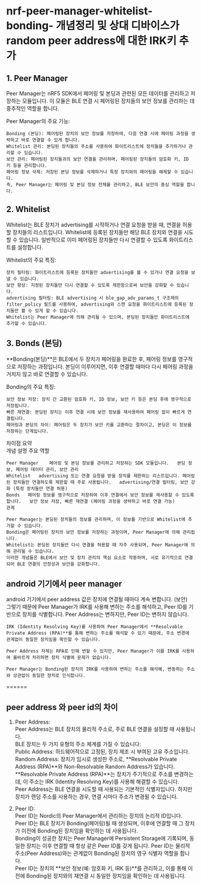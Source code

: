 # nrf-peer-manager-whitelist-bonding- 개념정리 및 상대 디바이스가 random peer address에 대한 IRK키 추가 


## 1. Peer Manager
Peer Manager는 nRF5 SDK에서 페어링 및 본딩과 관련된 모든 데이터를 관리하고 저장하는 모듈입니다. 이 모듈은 BLE 연결 시 페어링된 장치들의 보안 정보를 관리하는 데 중추적인 역할을 합니다.  

Peer Manager의 주요 기능:  
```
Bonding (본딩): 페어링된 장치의 보안 정보를 저장하여, 다음 연결 시에 페어링 과정을 생략하고 바로 연결할 수 있게 합니다.  
Whitelist 관리: 본딩된 장치들의 주소를 사용하여 화이트리스트에 장치들을 추가하거나 관리할 수 있습니다.  
보안 관리: 페어링된 장치들과의 보안 연결을 관리하며, 페어링된 장치들의 암호화 키, ID 키 등을 관리합니다.  
페어링 정보 삭제: 저장된 본딩 정보를 삭제하거나 특정 장치와의 페어링을 해제할 수 있습니다.   
즉, Peer Manager는 페어링 및 본딩 정보 전체를 관리하고, BLE 보안의 중심 역할을 합니다.  
```
## 2. Whitelist  
Whitelist는 BLE 장치가 advertising를 시작하거나 연결 요청을 받을 때, 연결을 허용할 장치들의 리스트입니다. Whitelist에 등록된 장치들만 해당 BLE 장치와 연결을 시도할 수 있습니다. 일반적으로 이미 페어링된 장치들만 다시 연결할 수 있도록 화이트리스트를 설정합니다.  

Whitelist의 주요 특징:  
```
장치 필터링: 화이트리스트에 등록된 장치들만 advertising를 볼 수 있거나 연결 요청을 보낼 수 있습니다.   
보안 향상: 지정된 장치들만 다시 연결할 수 있도록 제한함으로써 보안을 강화할 수 있습니다.  
advertising 필터링: BLE advertising 시 ble_gap_adv_params_t 구조체의 filter_policy 필드를 사용하여, advertising와 스캔 요청을 화이트리스트에 등록된 장치들만 볼 수 있게 할 수 있습니다.  
Whitelist는 Peer Manager에 의해 관리될 수 있으며, 본딩된 장치들만 화이트리스트에 추가할 수 있습니다.  
```

## 3. Bonds (본딩)  
**Bonding(본딩)**은 BLE에서 두 장치가 페어링을 완료한 후, 페어링 정보를 영구적으로 저장하는 과정입니다. 본딩이 이루어지면, 이후 연결할 때마다 다시 페어링 과정을 거치지 않고 바로 연결할 수 있습니다.  

Bonding의 주요 특징:  
```
보안 정보 저장: 장치 간 교환된 암호화 키, ID 정보, 보안 키 등은 본딩 후에 영구적으로 저장됩니다.   
빠른 재연결: 본딩된 장치는 이후 연결 시에 보안 정보를 재사용하여 페어링 없이 빠르게 연결됩니다.
페어링과 본딩의 차이: 페어링은 두 장치가 보안 키를 교환하는 절차이고, 본딩은 이 정보를 저장하는 단계입니다.
```
차이점 요약  
개념	설명	주요 역할  
```
Peer Manager	페어링 및 본딩 정보를 관리하고 저장하는 SDK 모듈입니다.	본딩 정보, 페어링 데이터 관리, 보안 관리
Whitelist	advertising 또는 연결 요청을 받을 장치를 제한하는 리스트입니다. 페어링된 장치들만 연결하도록 제한할 때 주로 사용됩니다.	advertising/연결 필터링, 보안 강화 (특정 장치들만 연결 허용)
Bonds	페어링 정보를 영구적으로 저장하여 이후 연결에서 보안 정보를 재사용할 수 있도록 합니다.	보안 정보 저장, 빠른 재연결 (페어링 과정을 생략하고 바로 연결 가능)
관계
```
```
Peer Manager는 본딩된 장치들의 정보를 관리하며, 이 정보를 기반으로 Whitelist에 추가할 수 있습니다.
Bonding은 페어링된 장치의 보안 정보를 저장하는 과정이며, Peer Manager에 의해 관리됩니다.
Whitelist는 본딩된 장치들만 다시 연결을 허용할 때 자주 사용되며, Peer Manager에 의해 관리될 수 있습니다.
이러한 개념들은 BLE에서 보안 및 장치 관리의 핵심 요소로 작동하며, 서로 유기적으로 연결되어 BLE 연결의 안정성과 보안을 강화합니다.
```



## android 기기에서 peer manager

android 기기에서 peer address 값은 장치에 연결될 때마다 계속 변합니다. (보안)  
그렇기 때문에 Peer Manager가 IRK를 사용해 변하는 주소를 해석하고, Peer ID를 기반으로 장치를 식별합니다. Peer Address는 변하지만, Peer ID는 변하지 않습니다.
```
IRK (Identity Resolving Key)를 사용하여 Peer Manager에서 **Resolvable Private Address (RPA)**를 통해 변하는 주소를 해석할 수 있기 때문에, 주소 변경에 관계없이 동일한 장치임을 확인할 수 있습니다.

Peer Address 자체는 RPA로 인해 변할 수 있지만, Peer Manager가 이를 IRK를 사용하여 올바르게 처리하면 장치 식별에 문제가 없습니다.

Peer Manager는 Bonding된 장치의 IRK를 사용하여 변하는 주소를 해석해, 변동하는 주소와 상관없이 동일한 장치로 인식합니다.
```

======
## peer address 와 peer id의 차이 
1. Peer Address:  
Peer Address는 BLE 장치의 물리적 주소로, 주로 BLE 연결을 설정할 때 사용됩니다.  
BLE 장치는 두 가지 유형의 주소 체계를 가질 수 있습니다:  
Public Address: 하드웨어적으로 고정된, 장치 제조 시 부여된 고유 주소입니다.  
Random Address: 장치가 임시로 생성한 주소로, **Resolvable Private Address (RPA)**와 Non-Resolvable Random Address가 있습니다.  
**Resolvable Private Address (RPA)**는 장치가 주기적으로 주소를 변경하는데, 이 주소는 IRK (Identity Resolving Key)를 사용해 해결할 수 있습니다.  
Peer Address는 BLE 연결을 시도할 때 사용되는 기본적인 식별자입니다. 하지만 장치가 랜덤 주소를 사용하는 경우, 연결 시마다 주소가 변경될 수 있습니다.  





2. Peer ID:  
Peer ID는 Nordic의 Peer Manager에서 관리하는 장치의 논리적 ID입니다.  
Peer ID는 BLE 장치가 Bonding(페어링)될 때 생성되며, 이후에 연결할 때 그 장치가 이전에 Bonding된 장치임을 확인하는 데 사용됩니다.  
Bonding이 성공한 장치는 Peer Manager에 Persistent Storage에 기록되며, 동일한 장치는 이후 연결할 때 항상 같은 Peer ID를 갖게 됩니다. Peer ID는 물리적 주소(Peer Address)와는 관계없이 Bonding된 장치의 영구 식별자 역할을 합니다.  
Peer ID는 장치의 **보안 정보(예: 암호화 키, IRK 등)**를 관리하고, 이를 통해 이전에 Bonding된 장치와의 재연결 시 동일한 장치임을 확인하는 데 사용됩니다.  
  
